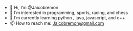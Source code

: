 - 👋 Hi, I’m @Jaicobremon
- 👀 I’m interested in programming, sports, racing, and chess
- 🌱 I’m currently learning python , java, javascript, and c++
- 📫 How to reach me: Jaicobremon@gmail.com

